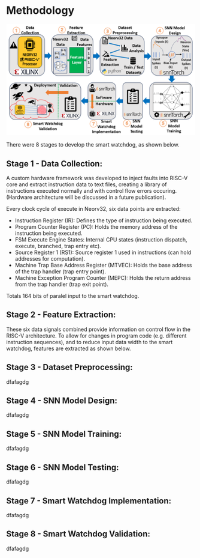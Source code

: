 # Methodology

![](../Images/Methodology.PNG)

There were 8 stages to develop the smart watchdog, as shown below.

## **Stage 1 - Data Collection**:

A custom hardware framework was developed to inject faults into RISC-V core and extract instruction data to text files, creating a library of instructions executed normally and with control flow errors occuring. (Hardware architecture will be discussed in a future publication).

Every clock cycle of execute in Neorv32, six data points are extracted:

* Instruction Register (IR): Defines the type of instruction being executed.
* Program Counter Register (PC): Holds the memory address of the instruction being executed.
* FSM Execute Engine States: Internal CPU states (instruction dispatch, execute, branched, trap entry etc).
* Source Register 1 (RS1): Source register 1 used in instructions (can hold addresses for computation).
* Machine Trap Base Address Register (MTVEC): Holds the base address of the trap handler (trap entry point).
* Machine Exception Program Counter (MEPC): Holds the return address from the trap handler (trap exit point).

Totals 164 bits of paralel input to the smart watchdog.

## **Stage 2 - Feature Extraction**:

These six data signals combined provide information on control flow in the RISC-V architecture. To allow for changes in program code (e.g. different instruction sequences), and to reduce input data width to the smart watchdog, features are extracted as shown below.

## **Stage 3 - Dataset Preprocessing**:

dfafagdg

## **Stage 4 - SNN Model Design**:

dfafagdg

## **Stage 5 - SNN Model Training**:

dfafagdg

## **Stage 6 - SNN Model Testing**:

dfafagdg

## **Stage 7 - Smart Watchdog Implementation**:

dfafagdg

## **Stage 8 - Smart Watchdog Validation**:

dfafagdg
